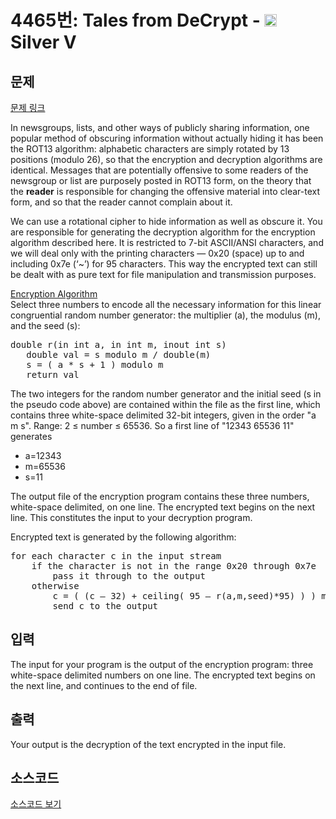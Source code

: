 # 4465번: Tales from DeCrypt - <img src="https://static.solved.ac/tier_small/6.svg" style="height:20px" /> Silver V

<!-- performance -->

<!-- 문제 제출 후 깃허브에 푸시를 했을 때 제출한 코드의 성능이 입력될 공간입니다.-->

<!-- end -->

## 문제

[문제 링크](https://boj.kr/4465)


<p>In newsgroups, lists, and other ways of publicly sharing information, one popular method of obscuring information without actually hiding it has been the ROT13 algorithm: alphabetic characters are simply rotated by 13 positions (modulo 26), so that the encryption and decryption algorithms are identical. Messages that are potentially offensive to some readers of the newsgroup or list are purposely posted in ROT13 form, on the theory that the <strong>reader</strong> is responsible for changing the offensive material into clear-text form, and so that the reader cannot complain about it.</p>

<p>We can use a rotational cipher to hide information as well as obscure it. You are responsible for generating the decryption algorithm for the encryption algorithm described here. It is restricted to 7-bit ASCII/ANSI characters, and we will deal only with the printing characters — 0x20 (space) up to and including 0x7e (‘~’) for 95 characters. This way the encrypted text can still be dealt with as pure text for file manipulation and transmission purposes.</p>

<p><u>Encryption Algorithm</u><br>
Select three numbers to encode all the necessary information for this linear congruential random number generator: the multiplier (a), the modulus (m), and the seed (s):</p>

<pre>double r(in int a, in int m, inout int s)
   double val = s modulo m / double(m)
   s = ( a * s + 1 ) modulo m
   return val</pre>

<p>The two integers for the random number generator and the initial seed (s in the pseudo code above) are contained within the file as the first line, which contains three white-space delimited 32-bit integers, given in the order "a m s". Range: 2 ≤&nbsp;number ≤&nbsp;65536. So a first line of "12343 65536 11" generates</p>

<ul>
<li>a=12343&nbsp;</li>
<li>m=65536&nbsp;</li>
<li>s=11</li>
</ul>

<p>The output file of the encryption program contains these three numbers, white-space delimited, on one line. The encrypted text begins on the next line. This constitutes the input to your decryption program.</p>

<p>Encrypted text is generated by the following algorithm:</p>

<pre>for each character c in the input stream
    if the character is not in the range 0x20 through 0x7e
        pass it through to the output
    otherwise
        c = ( (c – 32) + ceiling( 95 – r(a,m,seed)*95) ) ) modulo 95 + 32
        send c to the output</pre>



## 입력


<p>The input for your program is the output of the encryption program: three white-space delimited numbers on one line. The encrypted text begins on the next line, and continues to the end of file.</p>



## 출력


<p>Your output is the decryption of the text encrypted in the input file.</p>



## 소스코드

[소스코드 보기](Tales%20from%20DeCrypt.py)